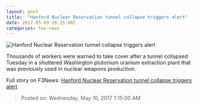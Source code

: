 ```yaml
---
layout: post
title:  "Hanford Nuclear Reservation tunnel collapse triggers alert"
date: 2017-05-09 20:15:00Z
categories: fox-news
---
```


![Hanford Nuclear Reservation tunnel collapse triggers alert](http://www.foxnews.com/content/dam/fox-news/logo/og-fn-foxnews.jpg)

Thousands of workers were warned to take cover after a tunnel collapsed Tuesday in a shuttered Washington plutonium uranium extraction plant that was previously used in nuclear weapons production.


Full story on F3News: [Hanford Nuclear Reservation tunnel collapse triggers alert](http://www.f3nws.com/n/cavcEB)

> Posted on: Wednesday, May 10, 2017 1:15:00 AM
